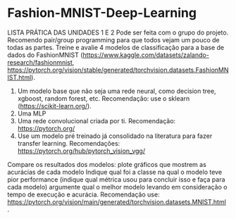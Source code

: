 # Fashion-MNIST-Deep-Learning

LISTA PRÁTICA DAS UNIDADES 1 E 2
Pode ser feita com o grupo do projeto. Recomendo pair/group programming para que todos vejam um pouco de todas as partes.
Treine e avalie 4 modelos de classificação para a base de dados do FashionMNIST (https://www.kaggle.com/datasets/zalando-research/fashionmnist, https://pytorch.org/vision/stable/generated/torchvision.datasets.FashionMNIST.html).

1) Um modelo base que não seja uma rede neural, como decision tree, xgboost, random forest, etc. Recomendação: use o sklearn (https://scikit-learn.org/).
2) Uma MLP
3) Uma rede convolucional criada por ti. Recomendação: https://pytorch.org/
4) Use um modelo pré treinado já consolidado na literatura para fazer transfer learning. Recomendações: https://pytorch.org/hub/pytorch_vision_vgg/
   
Compare os resultados dos modelos:
plote gráficos que mostrem as acurácias de cada modelo
Indique qual foi a classe na qual o modelo teve pior performance (indique qual métrica usou para concluir isso e faça para cada modelo)
argumente qual o melhor modelo levando em consideração o tempo de execução e acurácia.
Recomendação use: https://pytorch.org/vision/main/generated/torchvision.datasets.MNIST.html .
